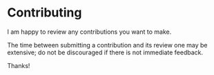 # Contributing

I am happy to review any contributions you want to make.

The time between submitting a contribution and its review one may be extensive;
do not be discouraged if there is not immediate feedback.

Thanks!
